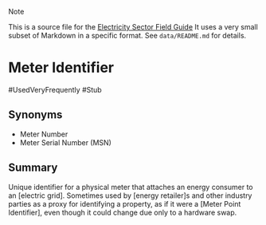 > [!NOTE] 
> This is a source file for the [Electricity Sector Field Guide](https://grahamlea.github.io/Electricity-Sector-Field-Guide/)
> It uses a very small subset of Markdown in a specific format.
> See `data/README.md` for details.

# Meter Identifier
#UsedVeryFrequently
#Stub

## Synonyms
- Meter Number
- Meter Serial Number (MSN)


## Summary

Unique identifier for a physical meter that attaches an energy consumer to an [electric grid].
Sometimes used by [energy retailer]s and other industry parties as a proxy for identifying a property,
as if it were a [Meter Point Identifier], even though it could change due only to a hardware swap.

